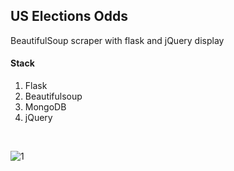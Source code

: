 ## US Elections Odds

BeautifulSoup scraper with flask and jQuery display

#### Stack

1) Flask
2) Beautifulsoup
3) MongoDB
4) jQuery

<br>

![1](https://user-images.githubusercontent.com/26208598/92327111-4ccff080-f04f-11ea-818b-c9c79241b1f4.PNG)

<br>